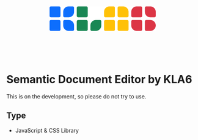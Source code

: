 <p align="center"><br><br><br><br>
<img src="https://raw.githubusercontent.com/KLA6/semantic-document-editor/main/index_logo.svg" height="64">
<br><br><br><br><br></p>

# Semantic Document Editor by KLA6
This is on the development, so please do not try to use.

## Type
- JavaScript & CSS Library
